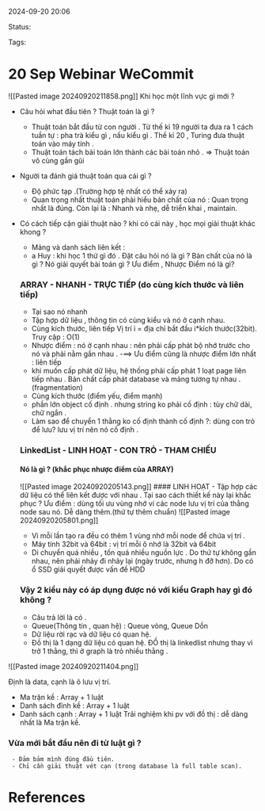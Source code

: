 
2024-09-20 20:06

Status:

Tags:


# 20 Sep Webinar WeCommit
![[Pasted image 20240920211858.png]]
Khi học một lĩnh vực gì mới ? 
- Câu hỏi what đầu tiên ? Thuật toán là gì ?
     -   Thuật toán bắt đầu từ con người . Từ thế kỉ 19 người ta đưa ra 1 cách tuần tự : pha trà kiểu gì , nấu kiểu gì . Thế kỉ 20 , Turing đưa thuật toán vào máy tính . 
     - Thuật toán tách bài toán lớn thành các bài toán nhỏ .
          => Thuật toán vô cùng gần gũi
-  Người ta đánh giá thuật toán qua cái gì ?
    -  Độ phức tạp .(Trường hợp tệ nhất có thể xảy ra) 
    -  Quan trọng nhất thuật toán phải hiểu bản chất của nó : Quan trọng nhất là đúng. Còn lại là : Nhanh và nhẹ, dễ triển khai , maintain.
-  Có cách tiếp cận giải thuật nào ? khi có cái này , học mọi giải thuật khác khong ?
      -  Mảng và danh sách liên kết : 
      - a Huy : khi học 1 thứ gì đó . Đặt câu hỏi nó là gì ? Bản chất của nó là gì ? Nó giải quyết bài toán gì ? Ưu điểm , Nhược Điểm nó là gì?
    ### ARRAY - NHANH - TRỰC TIẾP (do cùng kích thước và liên tiếp)
      - Tại sao nó nhanh 
      -  Tập hợp dữ liệu , thông tin có cùng kiểu và nó ở cạnh nhau.
      - Cùng kích thước, liên tiếp
         Vị trí i = địa chỉ bắt đầu i*kích thước(32bit).
         Truy cập : O(1)
    - Nhược điểm : nó ở cạnh nhau : nên phải cấp phát bộ nhớ trước cho  nó và phải nằm gần nhau .
     -==> Ưu điểm cũng là nhược điểm lớn nhất : liên tiếp
     - khi muốn cấp phát dữ liệu, hệ thống phải cấp phát 1 loạt page liên tiếp nhau . Bản chất cấp phát database và mảng tương tự nhau .(fragmentation)
     -  Cùng kích thước (điểm yếu, điểm mạnh)
     - phần lớn object cố định . nhưng string ko phải cố định : tùy chữ dài, chữ ngắn . 
     - Làm sao để chuyển 1 thằng ko cố định thành cố định ?: dùng con trỏ  để lưu? lưu vị trí nên nó cố định .
    ### LinkedList - LINH HOẠT - CON TRỎ - THAM CHIẾU
     #### Nó là gì ? (khắc phục nhược điểm của ARRAY)
     ![[Pasted image 20240920205143.png]]
       #### LINH HOẠT
	   - Tập hợp các dữ liệu có thể liên kết được với nhau . Tại sao cách thiết
       kế này lại khắc phục ? 
       Ưu điểm : dùng tối ưu vùng nhớ ví các node lưu vị trí của thằng node sau nó.
       Dễ dàng thêm.(thứ tự thêm chuẩn) ![[Pasted image 20240920205801.png]]

     -  Vì mỗi lần tạo ra đều có thêm 1 vùng nhớ mỗi node để chứa vị trí . 
     -  Máy tính 32bit và 64bit : vị trí mỗi ô nhớ là 32bit và 64bit
     -  Di chuyển quá nhiều , tốn quá nhiều nguồn lực . Do thứ tự không gần nhau, nên phải nhảy đi nhảy lại (ngày trước, nhưng h đỡ hơn). Do có ổ SSD giải quyết được vấn đề HDD
    ### Vậy 2 kiểu này có áp dụng được nó với kiểu Graph hay gì đó không ?
    - Câu trả lời là có .
    - Queue(Thông tin , quan hệ) : Queue vòng, Queue Dồn
    -  Dữ liệu rời rạc và dữ liệu có quan hệ. 
    - Đồ thị là 1 dạng dữ liệu có quan hệ. ĐỒ thị là linkedlist nhưng thay vì trở 1 thằng, thì ở graph là trỏ nhiều thằng .

![[Pasted image 20240920211404.png]]

Định là data, cạnh là ô lưu vị trí.


-  Ma trận kề : Array + 1 luật
- Danh sách đỉnh kề : Array + 1 luật
- Danh sách cạnh : Array + 1 luật
Trải nghiệm khi pv với đồ thị : dễ dàng nhất là Ma trận kề.
### Vừa mới bắt đầu nên đi từ luật gì ?
     - Đảm bảm mình đúng đầu tiên.
     - Chỉ cần giải thuật vét cạn (trong database là full table scan).
# References





